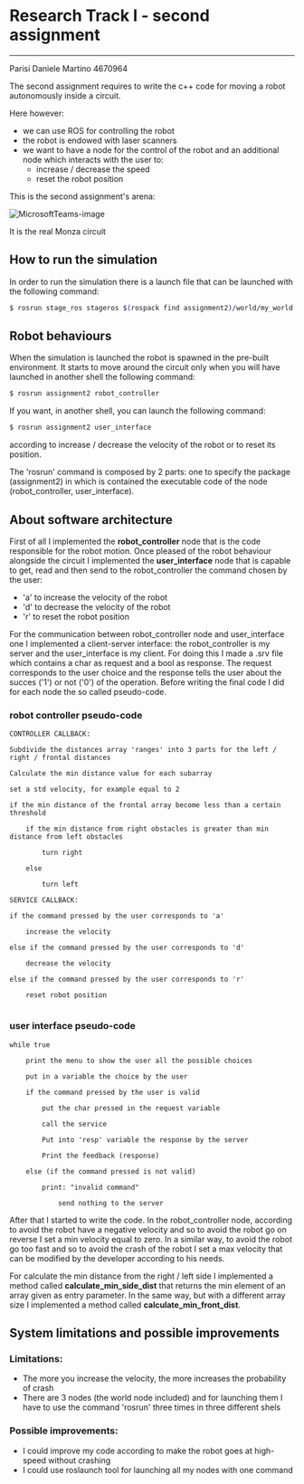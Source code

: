 # Research Track I - second assignment

------------------------------------------

Parisi Daniele Martino 4670964

The second assignment requires to write the c++ code for moving a robot autonomously inside a circuit.

Here however:

* we can use ROS for controlling the robot
* the robot is endowed with laser scanners
* we want to have a node for the control of the robot and an additional node which interacts with the user to:
   - increase / decrease the speed
   - reset the robot position

This is the second assignment's arena:

![MicrosoftTeams-image](https://user-images.githubusercontent.com/62515616/145718818-05d3be6b-7ac5-4c51-838f-16431ed44778.png)

It is the real Monza circuit

## How to run the simulation

In order to run the simulation there is a launch file that can be launched with the following command:

```bash
$ rosrun stage_ros stageros $(rospack find assignment2)/world/my_world.world
```

## Robot behaviours

When the simulation is launched the robot is spawned in the pre-built environment. It starts to move around the circuit only when you will have launched in another shell the following command:

```bash
$ rosrun assignment2 robot_controller
```
If you want, in another shell, you can launch the following command:

```bash
$ rosrun assignment2 user_interface
```
 according to increase / decrease the velocity of the robot or to reset its position.
 
 The 'rosrun' command is composed by 2 parts: one to specify the package (assignment2) in which is contained the executable code of the node (robot_controller, user_interface).

## About software architecture

First of all I implemented the **robot_controller** node that is the code responsible for the robot motion. Once pleased of the robot behaviour alongside the circuit I implemented the **user_interface** node that is capable to get, read and then send to the robot_controller the command chosen by the user:
* 'a' to increase the velocity of the robot
* 'd' to decrease the velocity of the robot
* 'r' to reset the robot position

For the communication between robot_controller node and user_interface one I implemented a client-server interface: the robot_controller is my server and the user_interface is my client. For doing this I made a .srv file which contains a char as request and a bool as response. The request corresponds to the user choice and the response tells the user about the succes ('1') or not ('0') of the operation.
Before writing the final code I did for each node the so called pseudo-code.
### robot controller pseudo-code
```
CONTROLLER CALLBACK:

Subdivide the distances array 'ranges' into 3 parts for the left / right / frontal distances

Calculate the min distance value for each subarray

set a std velocity, for example equal to 2

if the min distance of the frontal array become less than a certain threshold

	if the min distance from right obstacles is greater than min distance from left obstacles
		
		turn right 
		
	else
	
		turn left
		
SERVICE CALLBACK:

if the command pressed by the user corresponds to 'a'

	increase the velocity
	
else if the command pressed by the user corresponds to 'd'

	decrease the velocity
	
else if the command pressed by the user corresponds to 'r'

	reset robot position
	
```
### user interface pseudo-code
```
while true

	print the menu to show the user all the possible choices
	
	put in a variable the choice by the user
	
	if the command pressed by the user is valid
	
		put the char pressed in the request variable
		
		call the service
		
		Put into 'resp' variable the response by the server
		
		Print the feedback (response)
		
	else (if the command pressed is not valid)
	
		print: "invalid command"
		
	        send nothing to the server
```
After that I started to write the code. In the robot_controller node, according to avoid the robot have a negative velocity and so to avoid the robot go on reverse I set a min velocity equal to zero. In a  similar way, to avoid the robot go too fast and so to avoid the crash of the robot I set a max velocity that can be modified by the developer according to his needs.

For calculate the min distance from the right / left side I implemented a method called **calculate_min_side_dist** that returns the min element of an array given as entry parameter.
In the same way, but with a different array size I implemented a method called **calculate_min_front_dist**. 

## System limitations and possible improvements

### Limitations:

- The more you increase the velocity, the more increases the probability of crash
- There are 3 nodes (the world node included) and for launching them I have to use the command 'rosrun' three times in three different shels

### Possible improvements:

- I could improve my code according to make the robot goes at high-speed without crashing
- I could use roslaunch tool for launching all my nodes with one command




